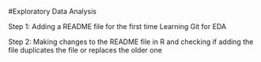 #Exploratory Data Analysis

Step 1: Adding a README file for the first time
Learning Git for EDA

Step 2: Making changes to the README file in R and checking if adding the file duplicates the file or replaces the older one